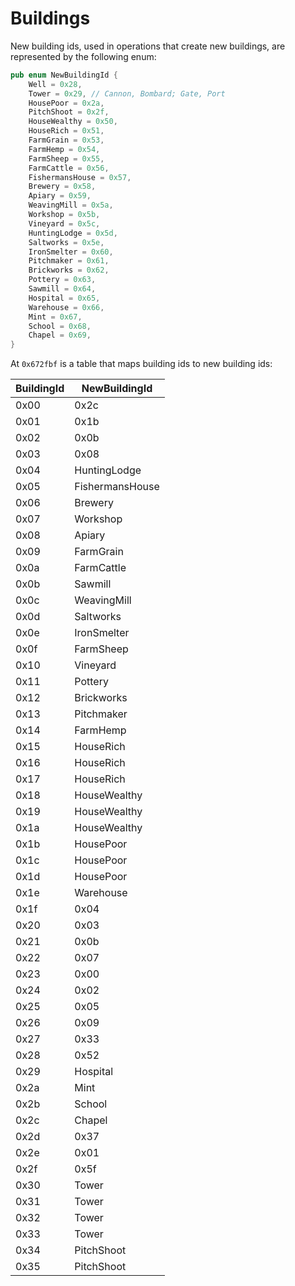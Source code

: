 # Buildings

New building ids, used in operations that create new buildings, are represented by the following enum:
```rust
pub enum NewBuildingId {
    Well = 0x28,
    Tower = 0x29, // Cannon, Bombard; Gate, Port
    HousePoor = 0x2a,
    PitchShoot = 0x2f,
    HouseWealthy = 0x50,
    HouseRich = 0x51,
    FarmGrain = 0x53,
    FarmHemp = 0x54,
    FarmSheep = 0x55,
    FarmCattle = 0x56,
    FishermansHouse = 0x57,
    Brewery = 0x58,
    Apiary = 0x59,
    WeavingMill = 0x5a,
    Workshop = 0x5b,
    Vineyard = 0x5c,
    HuntingLodge = 0x5d,
    Saltworks = 0x5e,
    IronSmelter = 0x60,
    Pitchmaker = 0x61,
    Brickworks = 0x62,
    Pottery = 0x63,
    Sawmill = 0x64,
    Hospital = 0x65,
    Warehouse = 0x66,
    Mint = 0x67,
    School = 0x68,
    Chapel = 0x69,
}
```

At `0x672fbf` is a table that maps building ids to new building ids:

|BuildingId|NewBuildingId|
|-|-|
|0x00|0x2c|
|0x01|0x1b|
|0x02|0x0b|
|0x03|0x08|
|0x04|HuntingLodge|
|0x05|FishermansHouse|
|0x06|Brewery|
|0x07|Workshop|
|0x08|Apiary|
|0x09|FarmGrain|
|0x0a|FarmCattle|
|0x0b|Sawmill|
|0x0c|WeavingMill|
|0x0d|Saltworks|
|0x0e|IronSmelter|
|0x0f|FarmSheep|
|0x10|Vineyard|
|0x11|Pottery|
|0x12|Brickworks|
|0x13|Pitchmaker|
|0x14|FarmHemp|
|0x15|HouseRich|
|0x16|HouseRich|
|0x17|HouseRich|
|0x18|HouseWealthy|
|0x19|HouseWealthy|
|0x1a|HouseWealthy|
|0x1b|HousePoor|
|0x1c|HousePoor|
|0x1d|HousePoor|
|0x1e|Warehouse|
|0x1f|0x04|
|0x20|0x03|
|0x21|0x0b|
|0x22|0x07|
|0x23|0x00|
|0x24|0x02|
|0x25|0x05|
|0x26|0x09|
|0x27|0x33|
|0x28|0x52|
|0x29|Hospital|
|0x2a|Mint|
|0x2b|School|
|0x2c|Chapel|
|0x2d|0x37|
|0x2e|0x01|
|0x2f|0x5f|
|0x30|Tower|
|0x31|Tower|
|0x32|Tower|
|0x33|Tower|
|0x34|PitchShoot|
|0x35|PitchShoot|
